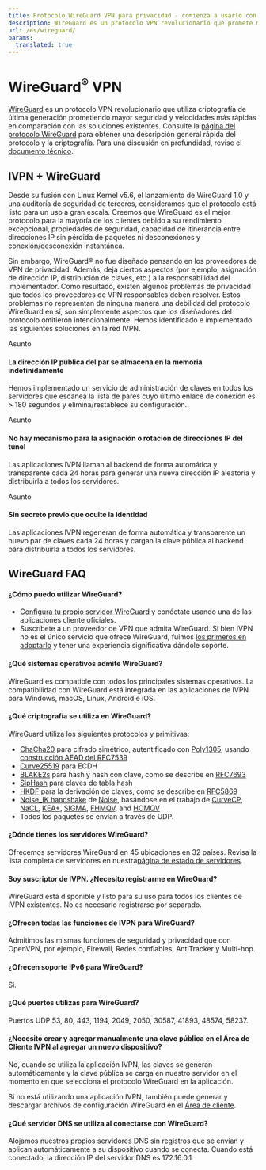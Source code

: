 ```yaml
---
title: Protocolo WireGuard VPN para privacidad - comienza a usarlo con IVPN
description: WireGuard es un protocolo VPN revolucionario que promete mayor seguridad y velocidades más rápidas en comparación con las soluciones existentes. IVPN ofrece WireGuard en nuestras aplicaciones de Windows, macOS, Linux, Android e iOS. Configure y ejecute WireGuard VPN en dos minutos.
url: /es/wireguard/
params:
  translated: true
---
```

# WireGuard<sup>®</sup> VPN

[WireGuard](https://www.wireguard.com/) es un protocolo VPN revolucionario que utiliza criptografía de última generación prometiendo mayor seguridad y velocidades más rápidas en comparación con las soluciones existentes. Consulte la [página del protocolo WireGuard](https://www.wireguard.com/) para obtener una descripción general rápida del protocolo y la criptografía. Para una discusión en profundidad, revise el [documento técnico](https://www.wireguard.com/papers/wireguard.pdf).

## IVPN + WireGuard

Desde su fusión con Linux Kernel v5.6, el lanzamiento de WireGuard 1.0 y una auditoría de seguridad de terceros, consideramos que el protocolo está listo para un uso a gran escala. Creemos que WireGuard es el mejor protocolo para la mayoría de los clientes debido a su rendimiento excepcional, propiedades de seguridad, capacidad de itinerancia entre direcciones IP sin pérdida de paquetes ni desconexiones y conexión/desconexión instantánea.

Sin embargo, WireGuard® no fue diseñado pensando en los proveedores de VPN de privacidad. Además, deja ciertos aspectos (por ejemplo, asignación de dirección IP, distribución de claves, etc.) a la responsabilidad del implementador. Como resultado, existen algunos problemas de privacidad que todos los proveedores de VPN responsables deben resolver. Estos problemas no representan de ninguna manera una debilidad del protocolo WireGuard en sí, son simplemente aspectos que los diseñadores del protocolo omitieron intencionalmente. Hemos identificado e implementado las siguientes soluciones en la red IVPN.

<span class="badge">Asunto</span>

#### La dirección IP pública del par se almacena en la memoria indefinidamente

Hemos implementado un servicio de administración de claves en todos los servidores que escanea la lista de pares cuyo último enlace de conexión es > 180 segundos y elimina/restablece su configuración..

<span class="badge">Asunto</span>

#### No hay mecanismo para la asignación o rotación de direcciones IP del túnel

Las aplicaciones IVPN llaman al backend de forma automática y transparente cada 24 horas para generar una nueva dirección IP aleatoria y distribuirla a todos los servidores.

<span class="badge">Asunto</span>

#### Sin secreto previo que oculte la identidad

Las aplicaciones IVPN regeneran de forma automática y transparente un nuevo par de claves cada 24 horas y cargan la clave pública al backend para distribuirla a todos los servidores. 

## WireGuard  FAQ

#### ¿Cómo puedo utilizar WireGuard?

* [Configura tu propio servidor WireGuard](https://www.wireguard.com/quickstart/) y conéctate usando una de las aplicaciones cliente oficiales.
* Suscríbete a un proveedor de VPN que admita WireGuard. Si bien IVPN no es el único servicio que ofrece WireGuard, fuimos [los primeros en adoptarlo](/blog/introducing-wireguard-fully-automated/) y tener una experiencia significativa dándole soporte.

#### ¿Qué sistemas operativos admite WireGuard?

WireGuard es compatible con todos los principales sistemas operativos. La compatibilidad con WireGuard está integrada en las aplicaciones de IVPN para Windows, macOS, Linux, Android e iOS.

#### ¿Qué criptografía se utiliza en WireGuard?

WireGuard utiliza los siguientes protocolos y primitivas:

* [ChaCha20](http://cr.yp.to/chacha.html) para cifrado simétrico, autentificado con [Poly1305](http://cr.yp.to/mac.html), usando [construcción AEAD del RFC7539](https://tools.ietf.org/html/rfc7539)
* [Curve25519](http://cr.yp.to/ecdh.html) para ECDH
* [BLAKE2s](https://blake2.net/) para hash y hash con clave, como se describe en [RFC7693](https://tools.ietf.org/html/rfc7693)
* [SipHash](http://cr.yp.to/siphash/siphash-20120918.pdf) para claves de tabla hash
* [HKDF](https://eprint.iacr.org/2010/264) para la derivación de claves, como se describe en [RFC5869](https://tools.ietf.org/html/rfc5869)
* [Noise_IK handshake](https://www.wireguard.com/protocol/#key-exchange-and-data-packets) de [Noise](http://noiseprotocol.org/noise.pdf), basándose en el trabajo de [CurveCP](http://www.curvecp.org/), [NaCL](http://cr.yp.to/highspeed/naclcrypto-20090310.pdf), [KEA+](http://research.microsoft.com/en-us/um/people/klauter/security_of_kea_ake_protocol.pdf), [SIGMA](http://webee.technion.ac.il/~hugo/sigma-pdf.pdf), [FHMQV](https://eprint.iacr.org/2009/408.pdf), and [HOMQV](https://eprint.iacr.org/2010/638.pdf)
* Todos los paquetes se envían a través de UDP.

#### ¿Dónde tienes los servidores WireGuard?

Ofrecemos servidores WireGuard en 45 ubicaciones en 32 países. Revisa la lista completa de servidores en nuestra[página de estado de servidores](/status/).

#### Soy suscriptor de IVPN. ¿Necesito registrarme en WireGuard?

WireGuard está disponible y listo para su uso para todos los clientes de IVPN existentes. No es necesario registrarse por separado.

#### ¿Ofrecen todas las funciones de IVPN para WireGuard?

Admitimos las mismas funciones de seguridad y privacidad que con OpenVPN, por ejemplo, Firewall, Redes confiables, AntiTracker y Multi-hop.

#### ¿Ofrecen soporte IPv6 para WireGuard?

Si.

#### ¿Qué puertos utilizas para WireGuard?

Puertos UDP 53, 80, 443, 1194, 2049, 2050, 30587, 41893, 48574, 58237.

#### ¿Necesito crear y agregar manualmente una clave pública en el Área de Cliente IVPN al agregar un nuevo dispositivo?

No, cuando se utiliza la aplicación IVPN, las claves se generan automáticamente y la clave pública se carga en nuestro servidor en el momento en que selecciona el protocolo WireGuard en la aplicación.

Si no está utilizando una aplicación IVPN, también puede generar y descargar archivos de configuración WireGuard en el [Área de cliente](/account/wireguard-config).

#### ¿Qué servidor DNS se utiliza al conectarse con WireGuard?

Alojamos nuestros propios servidores DNS sin registros que se envían y aplican automáticamente a su dispositivo cuando se conecta. Cuando está conectado, la dirección IP del servidor DNS es 172.16.0.1
